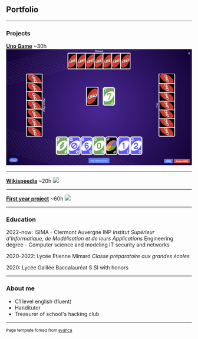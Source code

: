 ## Portfolio

---

### Projects 

**[Uno Game](/projects/isima/uno_game/uno.md)**  ~30h
<img src="images/uno_isima/uno_game.png?raw=true"/>

---
**[Wikispeedia](/projects/isima/wikispeedia/wikispeedia.md)**  ~20h
<img src="images/dummy_thumbnail.jpg?raw=true"/>

---
**[First year project](/projects/isima/zz1/zz1.md)** ~60h
<img src="images/dummy_thumbnail.jpg?raw=true"/>

---

### Education

2022-now: ISIMA - Clermont Auvergne INP
*Institut Supérieur d’Informatique, de Modélisation et de leurs Applications*
Engineering degree - Computer science and modeling
IT security and networks

2020-2022: Lycée Etienne Mimard
*Classe préparatoire aux grandes écoles*

2020: Lycée Galilée
Baccalauréat S SI with honors

---
### About me

- C1 level english (fluent)
- Handitutor
- Treasurer of school's hacking club



---
<p style="font-size:11px">Page template forked from <a href="https://github.com/evanca/quick-portfolio">evanca</a></p>
<!-- Remove above link if you don't want to attibute -->
